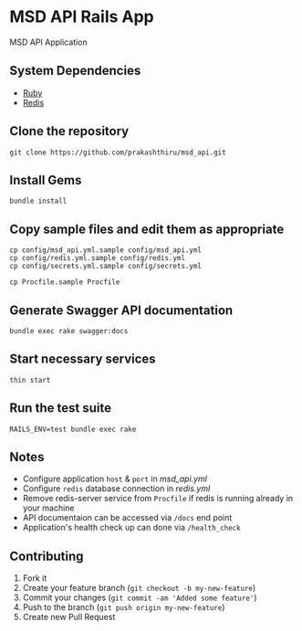 # MSD API Rails App

MSD API Application

## System Dependencies

  * [Ruby](https://www.ruby-lang.org/en/)
  * [Redis](http://redis.io/)

## Clone the repository

```
git clone https://github.com/prakashthiru/msd_api.git
```

## Install Gems
```
bundle install
```

## Copy sample files and edit them as appropriate
```
cp config/msd_api.yml.sample config/msd_api.yml
cp config/redis.yml.sample config/redis.yml
cp config/secrets.yml.sample config/secrets.yml

cp Procfile.sample Procfile
```

## Generate Swagger API documentation
```
bundle exec rake swagger:docs
```

## Start necessary services

```
thin start
```

## Run the test suite

```
RAILS_ENV=test bundle exec rake
```

## Notes

* Configure application `host` & `port` in *msd_api.yml*
* Configure `redis` database connection in *redis.yml*
* Remove redis-server service from `Procfile` if redis is running already in your machine
* API documentaion can be accessed via `/docs` end point
* Application's health check up can done via `/health_check`

## Contributing

1. Fork it
2. Create your feature branch (`git checkout -b my-new-feature`)
3. Commit your changes (`git commit -am 'Added some feature'`)
4. Push to the branch (`git push origin my-new-feature`)
5. Create new Pull Request